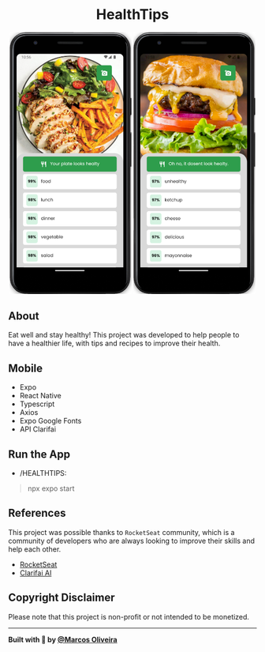 <div>
  <h1 align="center">HealthTips</h1>
</div>

<p align="center">
  <img alt="HealthTips" src="./preview/preview1.png" width="49%" />
  <img alt="HealthTips" src="./preview/preview2.png" width="49%" />
</p>


## About
Eat well and stay healthy! This project was developed to help people to have a healthier life, with tips and recipes to improve their health.

## Mobile
- Expo
- React Native
- Typescript
- Axios
- Expo Google Fonts
- API Clarifai

## Run the App
- /HEALTHTIPS:
> npx expo start

## References
This project was possible thanks to `RocketSeat` community, which is a community of developers who are always looking to improve their skills and help each other.
- [RocketSeat](https://rocketseat.com.br/)
- [Clarifai AI](https://www.clarifai.com/)

## Copyright Disclaimer
Please note that this project is non-profit or not intended to be monetized.

---

<strong>Built with 💙 by [@Marcos Oliveira](https://www.linkedin.com/in/pgmarcosoliveira/)</strong>